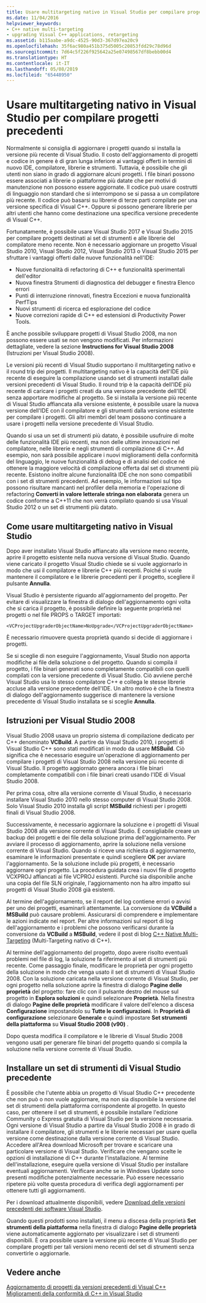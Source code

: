 ```yaml
---
title: Usare multitargeting nativo in Visual Studio per compilare progetti precedenti
ms.date: 11/04/2016
helpviewer_keywords:
- C++ native multi-targeting
- upgrading Visual C++ applications, retargeting
ms.assetid: b115aabe-a9dc-4525-90d3-367d97ea20c9
ms.openlocfilehash: 35f6ac980a451b375d5005c20853fdd29c78d96d
ms.sourcegitcommit: 7d64c5f226f925642a25e07498567df8bebb00d4
ms.translationtype: HT
ms.contentlocale: it-IT
ms.lasthandoff: 05/08/2019
ms.locfileid: "65448950"
---
```

# <a name="use-native-multi-targeting-in-visual-studio-to-build-old-projects"></a>Usare multitargeting nativo in Visual Studio per compilare progetti precedenti

Normalmente si consiglia di aggiornare i progetti quando si installa la versione più recente di Visual Studio. Il costo dell'aggiornamento di progetti e codice in genere è di gran lunga inferiore ai vantaggi offerti in termini di nuovo IDE, compilatore, librerie e strumenti. Tuttavia, è possibile che gli utenti non siano in grado di aggiornare alcuni progetti. I file binari possono essere associati a librerie o piattaforme più datate che per motivi di manutenzione non possono essere aggiornate. Il codice può usare costrutti di linguaggio non standard che si interrompono se si passa a un compilatore più recente. Il codice può basarsi su librerie di terze parti compilate per una versione specifica di Visual C++. Oppure si possono generare librerie per altri utenti che hanno come destinazione una specifica versione precedente di Visual C++.

Fortunatamente, è possibile usare Visual Studio 2017 e Visual Studio 2015 per compilare progetti destinati ai set di strumenti e alle librerie del compilatore meno recente. Non è necessario aggiornare un progetto Visual Studio 2010, Visual Studio 2012, Visual Studio 2013 o Visual Studio 2015 per sfruttare i vantaggi offerti dalle nuove funzionalità nell'IDE:

  - Nuove funzionalità di refactoring di C++ e funzionalità sperimentali dell'editor
  - Nuova finestra Strumenti di diagnostica del debugger e finestra Elenco errori
  - Punti di interruzione rinnovati, finestra Eccezioni e nuova funzionalità PerfTips
  - Nuovi strumenti di ricerca ed esplorazione del codice
  - Nuove correzioni rapide di C++ ed estensioni di Productivity Power Tools.

È anche possibile sviluppare progetti di Visual Studio 2008, ma non possono essere usati se non vengono modificati. Per informazioni dettagliate, vedere la sezione **Instructions for Visual Studio 2008** (Istruzioni per Visual Studio 2008).

Le versioni più recenti di Visual Studio supportano il multitargeting nativo e il round trip dei progetti. Il multitargeting nativo è la capacità dell'IDE più recente di eseguire la compilazione usando set di strumenti installati dalle versioni precedenti di Visual Studio. Il round trip è la capacità dell'IDE più recente di caricare i progetti creati da una versione precedente dell'IDE senza apportare modifiche al progetto. Se si installa la versione più recente di Visual Studio affiancata alla versione esistente, è possibile usare la nuova versione dell'IDE con il compilatore e gli strumenti dalla versione esistente per compilare i progetti. Gli altri membri del team possono continuare a usare i progetti nella versione precedente di Visual Studio.

Quando si usa un set di strumenti più datato, è possibile usufruire di molte delle funzionalità IDE più recenti, ma non delle ultime innovazioni nel compilatore, nelle librerie e negli strumenti di compilazione di C++. Ad esempio, non sarà possibile applicare i nuovi miglioramenti della conformità del linguaggio, le nuove funzionalità di debug e di analisi del codice né ottenere la maggiore velocità di compilazione offerta dal set di strumenti più recente. Esistono inoltre alcune funzionalità IDE che non sono compatibili con i set di strumenti precedenti. Ad esempio, le informazioni sul tipo possono risultare mancanti nel profiler della memoria e l'operazione di refactoring **Converti in valore letterale stringa non elaborata** genera un codice conforme a C++11 che non verrà compilato quando si usa Visual Studio 2012 o un set di strumenti più datato.

## <a name="how-to-use-native-multi-targeting-in-visual-studio"></a>Come usare multitargeting nativo in Visual Studio

Dopo aver installato Visual Studio affiancato alla versione meno recente, aprire il progetto esistente nella nuova versione di Visual Studio. Quando viene caricato il progetto Visual Studio chiede se si vuole aggiornarlo in modo che usi il compilatore e librerie C++ più recenti. Poiché si vuole mantenere il compilatore e le librerie precedenti per il progetto, scegliere il pulsante **Annulla**.

Visual Studio è persistente riguardo all'aggiornamento del progetto. Per evitare di visualizzare la finestra di dialogo dell'aggiornamento ogni volta che si carica il progetto, è possibile definire la seguente proprietà nei progetti o nel file PROPS o TARGET importati:

`<VCProjectUpgraderObjectName>NoUpgrade</VCProjectUpgraderObjectName>`

È necessario rimuovere questa proprietà quando si decide di aggiornare i progetti.

Se si sceglie di non eseguire l'aggiornamento, Visual Studio non apporta modifiche ai file della soluzione o del progetto. Quando si compila il progetto, i file binari generati sono completamente compatibili con quelli compilati con la versione precedente di Visual Studio. Ciò avviene perché Visual Studio usa lo stesso compilatore C++ e collega le stesse librerie accluse alla versione precedente dell'IDE. Un altro motivo è che la finestra di dialogo dell'aggiornamento suggerisce di mantenere la versione precedente di Visual Studio installata se si sceglie **Annulla**.

## <a name="instructions-for-visual-studio-2008"></a>Istruzioni per Visual Studio 2008

Visual Studio 2008 usava un proprio sistema di compilazione dedicato per C++ denominato **VCBuild**. A partire da Visual Studio 2010, i progetti di Visual Studio C++ sono stati modificati in modo da usare **MSBuild**. Ciò significa che è necessario eseguire un'operazione di aggiornamento per compilare i progetti di Visual Studio 2008 nella versione più recente di Visual Studio. Il progetto aggiornato genera ancora i file binari completamente compatibili con i file binari creati usando l'IDE di Visual Studio 2008.

Per prima cosa, oltre alla versione corrente di Visual Studio, è necessario installare Visual Studio 2010 nello stesso computer di Visual Studio 2008. Solo Visual Studio 2010 installa gli script **MSBuild** richiesti per i progetti finali di Visual Studio 2008.

Successivamente, è necessario aggiornare la soluzione e i progetti di Visual Studio 2008 alla versione corrente di Visual Studio. È consigliabile creare un backup dei progetti e dei file della soluzione prima dell'aggiornamento. Per avviare il processo di aggiornamento, aprire la soluzione nella versione corrente di Visual Studio. Quando si riceve una richiesta di aggiornamento, esaminare le informazioni presentate e quindi scegliere **OK** per avviare l'aggiornamento. Se la soluzione include più progetti, è necessario aggiornare ogni progetto. La procedura guidata crea i nuovi file di progetto VCXPROJ affiancati ai file VCPROJ esistenti. Purché sia disponibile anche una copia del file SLN originale, l'aggiornamento non ha altro impatto sui progetti di Visual Studio 2008 già esistenti.

Al termine dell'aggiornamento, se il report del log contiene errori o avvisi per uno dei progetti, esaminarli attentamente. La conversione da **VCBuild** a **MSBuild** può causare problemi. Assicurarsi di comprendere e implementare le azioni indicate nel report. Per altre informazioni sul report di log dell'aggiornamento e i problemi che possono verificarsi durante la conversione da **VCBuild** a **MSBuild**, vedere il post di blog [C++ Native Multi-Targeting](https://blogs.msdn.microsoft.com/vcblog/2009/12/08/c-native-multi-targeting/) (Multi-Targeting nativo di C++).

Al termine dell'aggiornamento del progetto, dopo avere risolto eventuali problemi nel file di log, la soluzione fa riferimento al set di strumenti più recente. Come passaggio finale, modificare le proprietà per ogni progetto della soluzione in modo che venga usato il set di strumenti di Visual Studio 2008. Con la soluzione caricata nella versione corrente di Visual Studio, per ogni progetto nella soluzione aprire la finestra di dialogo **Pagine delle proprietà** del progetto: fare clic con il pulsante destro del mouse sul progetto in **Esplora soluzioni** e quindi selezionare **Proprietà**. Nella finestra di dialogo **Pagine delle proprietà** modificare il valore dell'elenco a discesa **Configurazione** impostandolo su **Tutte le configurazioni**. In **Proprietà di configurazione** selezionare **Generale** e quindi impostare **Set strumenti della piattaforma** su **Visual Studio 2008 (v90)** .

Dopo questa modifica il compilatore e le librerie di Visual Studio 2008 vengono usati per generare file binari del progetto quando si compila la soluzione nella versione corrente di Visual Studio.

## <a name="install-an-older-visual-studio-toolset"></a>Installare un set di strumenti di Visual Studio precedente

È possibile che l'utente abbia un progetto di Visual Studio C++ precedente che non può o non vuole aggiornare, ma non sia disponibile la versione del set di strumenti della piattaforma corrispondente al progetto. In questo caso, per ottenere il set di strumenti, è possibile installare l'edizione Community o Express gratuita di Visual Studio per la versione necessaria. Ogni versione di Visual Studio a partire da Visual Studio 2008 è in grado di installare il compilatore, gli strumenti e le librerie necessari per usare quella versione come destinazione dalla versione corrente di Visual Studio. Accedere all'Area download Microsoft per trovare e scaricare una particolare versione di Visual Studio. Verificare che vengano scelte le opzioni di installazione di C++ durante l'installazione. Al termine dell'installazione, eseguire quella versione di Visual Studio per installare eventuali aggiornamenti. Verificare anche se in Windows Update sono presenti modifiche potenzialmente necessarie. Può essere necessario ripetere più volte questa procedura di verifica degli aggiornamenti per ottenere tutti gli aggiornamenti.

Per i download attualmente disponibili, vedere [Download delle versioni precedenti dei software Visual Studio](https://visualstudio.microsoft.com/vs/older-downloads/).

Quando questi prodotti sono installati, il menu a discesa della proprietà **Set strumenti della piattaforma** nella finestra di dialogo **Pagine delle proprietà** viene automaticamente aggiornato per visualizzare i set di strumenti disponibili. È ora possibile usare la versione più recente di Visual Studio per compilare progetti per tali versioni meno recenti del set di strumenti senza convertirle o aggiornarle.

## <a name="see-also"></a>Vedere anche

[Aggiornamento di progetti da versioni precedenti di Visual C++](upgrading-projects-from-earlier-versions-of-visual-cpp.md)<br/>
[Miglioramenti della conformità di C++ in Visual Studio](../overview/cpp-conformance-improvements.md)
